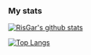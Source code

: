 ### My stats

[![RisGar's github stats](https://github-readme-stats.vercel.app/api?username=RisGar&count_private=true&show_icons=true&theme=onedark)](https://github.com/anuraghazra/github-readme-stats)

[![Top Langs](https://github-readme-stats.vercel.app/api/top-langs/?username=RisGar&count_private=true&theme=onedark)](https://github.com/anuraghazra/github-readme-stats)

